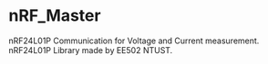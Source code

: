 # nRF_Master

nRF24L01P Communication for Voltage and Current measurement.
nRF24L01P Library made by EE502 NTUST.
